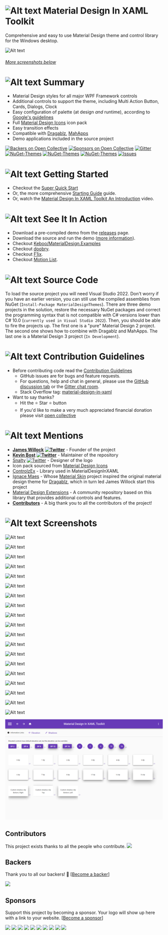 # ![Alt text](web/images/MD4XAML64.png "Material Design In XAML Toolkit") Material Design In XAML Toolkit

Comprehensive and easy to use Material Design theme and control library for the Windows desktop.

![Alt text](web/images/screen-home.png "Material Design Demo")

###### [More screenshots below](#Screenshots)

# ![Alt text](web/images/MD4XAML28.png "Summary") Summary

- Material Design styles for all major WPF Framework controls
- Additional controls to support the theme, including Multi Action Button, Cards, Dialogs, Clock
- Easy configuration of palette (at design _and_ runtime), according to [Google's guidelines](https://material.io/design/)
- Full [Material Design Icons](https://materialdesignicons.com/) icon pack
- Easy transition effects
- Compatible with [Dragablz](https://github.com/ButchersBoy/Dragablz), [MahApps](https://github.com/MahApps/MahApps.Metro)
- Demo applications included in the source project

[![Backers on Open Collective](https://opencollective.com/materialdesigninxaml/backers/badge.svg)](#backers) [![Sponsors on Open Collective](https://opencollective.com/materialdesigninxaml/sponsors/badge.svg)](#sponsors) [![Gitter](https://img.shields.io/badge/Gitter-Join%20Chat,%20Get%20Help,%20Say%20Hello!-green.svg?style=flat-square)](https://gitter.im/ButchersBoy/MaterialDesignInXamlToolkit)
[![NuGet-Themes](https://img.shields.io/nuget/v/MaterialDesignThemes.svg?label=NuGet:%20Themes&style=flat-square)](https://www.nuget.org/packages/MaterialDesignThemes/)
[![NuGet-Themes](<https://img.shields.io/nuget/vpre/MaterialDesignThemes.svg?label=NuGet:%20Themes%20(CI)&style=flat-square>)](https://www.nuget.org/packages/MaterialDesignThemes/)
[![NuGet-Themes](https://img.shields.io/nuget/vpre/MaterialDesignColors.svg?label=NuGet:%20Colours&style=flat-square)](https://www.nuget.org/packages/MaterialDesignColors/)
[![Issues](https://img.shields.io/github/issues/MaterialDesignInXAML/MaterialDesignInXamlToolkit.svg?style=flat-square)](https://github.com/MaterialDesignInXAML/MaterialDesignInXamlToolkit/issues)

# ![Alt text](web/images/MD4XAML28.png "How Can I Use The Themes?") Getting Started

- Checkout the [Super Quick Start](https://github.com/MaterialDesignInXAML/MaterialDesignInXamlToolkit/wiki/Super-Quick-Start)
- Or, the more comprehensive [Starting Guide](https://github.com/MaterialDesignInXAML/MaterialDesignInXamlToolkit/wiki/Getting-Started) guide.
- Or, watch the [Material Design In XAML Toolkit An Introduction](https://www.youtube.com/watch?v=-n5yeEOsbCk) video.

# ![Alt text](web/images/MD4XAML28.png "In Action") See It In Action

- Download a pre-compiled demo from the [releases](https://github.com/MaterialDesignInXAML/MaterialDesignInXamlToolkit/releases) page.
- Download the source and run the demo ([more information](https://github.com/MaterialDesignInXAML/MaterialDesignInXamlToolkit/wiki/Compiling-From-Source)).
- Checkout [Keboo/MaterialDesign.Examples](https://github.com/Keboo/MaterialDesignInXaml.Examples)
- Checkout [doobry](http://materialdesigninxaml.net/doobry).
- Checkout [F1ix](http://materialdesigninxaml.net/f1ix).
- Checkout [Motion List](https://github.com/MaterialDesignInXAML/MotionList).

# ![Alt text](web/images/MD4XAML28.png "How Can I Use The Themes?") Source Code

To load the source project you will need Visual Studio 2022. Don't worry if you have an earlier version, you can still use the compiled assemblies from NuGet (`Install-Package MaterialDesignThemes`). There are three demo projects in the solution, restore the necessary NuGet packages and correct the programming syntax that is not compatible with C# versions lower than C# 10.0 (`currently used in Visual Studio 2022`). Then, you should be able to fire the projects up. The first one is a "pure" Material Design 2 project. The second one shows how to combine with Dragablz and MahApps. The last one is a Material Design 3 project (`In Development`).

# ![Alt text](web/images/MD4XAML28.png "Contributions") Contribution Guidelines

- Before contributing code read the [Contribution Guidelines](.github/CONTRIBUTING.md)
  - GitHub issues are for bugs and feature requests.
  - For questions, help and chat in general, please use the [GitHub discussion tab](https://github.com/MaterialDesignInXAML/MaterialDesignInXamlToolkit/discussions) or the [Gitter chat room](https://gitter.im/ButchersBoy/MaterialDesignInXamlToolkit).
  - Stack Overflow tag: [material-design-in-xaml](http://stackoverflow.com/questions/tagged/material-design-in-xaml)
- Want to say thanks?
  - Hit the :star: Star :star: button
  - If you'd like to make a very much appreciated financial donation please visit <a href='https://opencollective.com/materialdesigninxaml'>open collective</a>

# ![Alt text](web/images/MD4XAML28.png "Mentions") Mentions

- **[James Willock](https://github.com/ButchersBoy)
[![Twitter](https://img.shields.io/badge/twitter-%40james__willock-55acee.svg?style=flat-square)](https://twitter.com/James_Willock)** - Founder of the project
- **[Kevin Bost](https://github.com/Keboo)
[![Twitter](https://img.shields.io/badge/twitter-%40kitokeboo-55acee.svg?style=flat-square)](https://twitter.com/kitokeboo)** - Maintainer of the repository
- [Snalty](https://github.com/snalty)
[![Twitter](https://img.shields.io/badge/twitter-%40snalty-55acee.svg?style=flat-square)](https://twitter.com/snalty) - Designer of the logo
- Icon pack sourced from [Material Design Icons](https://materialdesignicons.com/)
- [ControlzEx](https://github.com/ControlzEx/ControlzEx) - Library used in MaterialDesignInXAML
- [Ignace Maes](https://github.com/IgnaceMaes) - Whose [Material Skin](https://github.com/IgnaceMaes/MaterialSkin) project inspired the original material design theme for [Dragablz](https://github.com/ButchersBoy/Dragablz), which in turn led James Willock start this project
- [Material Design Extensions](https://github.com/spiegelp/MaterialDesignExtensions) - A community repository based on this library that provides additional controls and features.
- **[Contributors](https://github.com/MaterialDesignInXAML/MaterialDesignInXamlToolkit/graphs/contributors)** - A big thank you to all the contributors of the project!

# <a name="Screenshots"></a>![Alt text](web/images/MD4XAML28.png "Screenshots") Screenshots

![Alt text](web/images/screen-buttons.png "Buttons")

![Alt text](web/images/screen-toggles.png "Toggles")

![Alt text](web/images/screen-fields.png "Fields")

![Alt text](web/images/screen-comboboxes.png "ComboBoxes")

![Alt text](web/images/screen-palette.png "Palette")

![Alt text](web/images/screen-colortools.png "Color Tools")

![Alt text](web/images/screen-pickers.png "Pickers")

![Alt text](web/images/screen-iconpack.png "Icons")

![Alt text](web/images/screen-cards.png "Cards")

![Alt text](web/images/screen-menutoolbar.png "Menus and Toolbars")

![Alt text](web/images/screen-progress.png "Progress Bars")

![Alt text](web/images/screen-dialogs.png "Dialogs")

![Alt text](web/images/screen-lists.png "Lists")

![Alt text](web/images/screen-treeview.png "Tree View")

![Alt text](web/images/screen-sliders.png "Sliders")

![Alt text](web/images/screen-chips.png "Chips")

![Alt text](web/images/screen-typography.png "Typography")

![Alt text](web/images/screen-groupbox.png "Group Box")

![Alt text](web/images/screen-snackbars.png "Snackbars")

![Alt text](web/images/screen-elevation.png "Elevation")

## Contributors

This project exists thanks to all the people who contribute.
<a href="https://github.com/MaterialDesignInXAML/MaterialDesignInXamlToolkit/graphs/contributors"><img src="https://opencollective.com/materialdesigninxaml/contributors.svg?width=890&button=false" /></a>

## Backers

Thank you to all our backers! 🙏 [[Become a backer](https://opencollective.com/materialdesigninxaml#backer)]

<a href="https://opencollective.com/materialdesigninxaml#backers" target="_blank"><img src="https://opencollective.com/materialdesigninxaml/backers.svg?width=890"></a>

## Sponsors

Support this project by becoming a sponsor. Your logo will show up here with a link to your website. [[Become a sponsor](https://opencollective.com/materialdesigninxaml#sponsor)]

<a href="https://opencollective.com/materialdesigninxaml/sponsor/0/website" target="_blank"><img src="https://opencollective.com/materialdesigninxaml/sponsor/0/avatar.svg"></a>
<a href="https://opencollective.com/materialdesigninxaml/sponsor/1/website" target="_blank"><img src="https://opencollective.com/materialdesigninxaml/sponsor/1/avatar.svg"></a>
<a href="https://opencollective.com/materialdesigninxaml/sponsor/2/website" target="_blank"><img src="https://opencollective.com/materialdesigninxaml/sponsor/2/avatar.svg"></a>
<a href="https://opencollective.com/materialdesigninxaml/sponsor/3/website" target="_blank"><img src="https://opencollective.com/materialdesigninxaml/sponsor/3/avatar.svg"></a>
<a href="https://opencollective.com/materialdesigninxaml/sponsor/4/website" target="_blank"><img src="https://opencollective.com/materialdesigninxaml/sponsor/4/avatar.svg"></a>
<a href="https://opencollective.com/materialdesigninxaml/sponsor/5/website" target="_blank"><img src="https://opencollective.com/materialdesigninxaml/sponsor/5/avatar.svg"></a>
<a href="https://opencollective.com/materialdesigninxaml/sponsor/6/website" target="_blank"><img src="https://opencollective.com/materialdesigninxaml/sponsor/6/avatar.svg"></a>
<a href="https://opencollective.com/materialdesigninxaml/sponsor/7/website" target="_blank"><img src="https://opencollective.com/materialdesigninxaml/sponsor/7/avatar.svg"></a>
<a href="https://opencollective.com/materialdesigninxaml/sponsor/8/website" target="_blank"><img src="https://opencollective.com/materialdesigninxaml/sponsor/8/avatar.svg"></a>
<a href="https://opencollective.com/materialdesigninxaml/sponsor/9/website" target="_blank"><img src="https://opencollective.com/materialdesigninxaml/sponsor/9/avatar.svg"></a>
